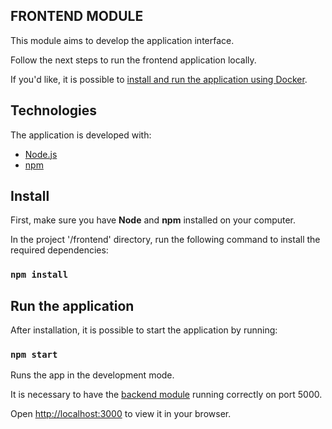 ## FRONTEND MODULE

This module aims to develop the application interface.

Follow the next steps to run the frontend application locally. 

If you'd like, it is possible to [install and run the application using Docker](../README.md).


## Technologies

The application is developed with:

- [Node.js]("https://nodejs.org")
- [npm]("https://www.npmjs.com/package/npm")


## Install

First, make sure you have <b>Node</b> and <b>npm</b> installed on your computer.

In the project '/frontend' directory, run the following command to install the required dependencies: 

### `npm install`

## Run the application

After installation, it is possible to start the application by running:

### `npm start`

Runs the app in the development mode.

It is necessary to have the [backend module](../backend/README.md) running correctly on port 5000.

Open [http://localhost:3000](http://localhost:3000) to view it in your browser.
